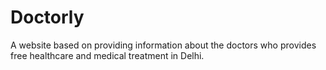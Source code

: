 # Doctorly
A website based on providing information about the doctors who provides free healthcare and medical treatment in Delhi.
